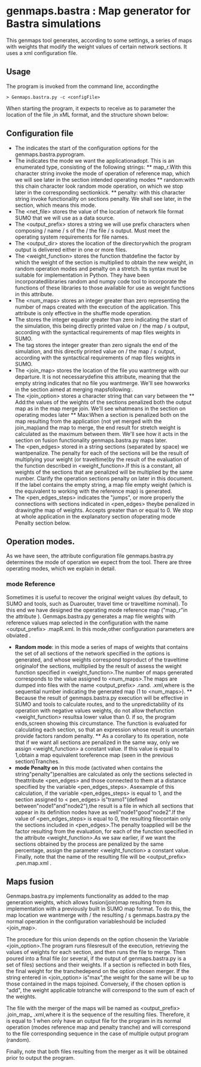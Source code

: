 # genmaps.bastra : Map generator for Bastra simulations

This genmaps tool generates, according to some settings, a series of maps with weights that modify the weight values of certain network sections. It uses a xml configuration file.

## Usage
The program is invoked from the command line, accordingthe
```
> Genmaps.bastra.py -c <configFile>
```

When starting the program, it expects to receive as to parameter the location of the file <configFile>,in xML format, and the structure shown below:

## Configuration file
* The <gmb> indicates the start of the configuration options for the genmaps.bastra.pyprogram.
* The <mode> indicates the mode we want the applicationadopt. This is an enumerated type, consisting of the following strings:
** map_r.With this character string invoke the mode of operation of reference map, which we will see later in the section intended operating modes
** random:with this chain character look random mode operation, on which we stop later in the corresponding sectionkick.
** penalty: with this character string invoke functionality on sections penalty. We shall see later, in the section, which means this mode.
* The <net_file> stores the value of the location of network file format SUMO that we will use as a data source.
* The <output_prefix> stores a string we will use prefix characters when composing / name / s of the / the file / s output. Must meet the operating system requirements for file names.
* The <output_dir> stores the location of the directorywhich the program output is delivered either in one or more files.
* The <weight_function> stores the function thatdefine the factor by which the weight of the section is multiplied to obtain the new weight, in random operation modes and penalty on a stretch. Its syntax must be suitable for implementation in Python. They have been incorporatedlibraries random and numpy code tool to incorporate the functions of these libraries to those available for use as weight functions in this attribute.
* The <num_maps> stores an integer greater than zero representing the number of maps created with the execution of the application. This attribute is only effective in the shuffle mode operation.
* The <begin> stores the integer equalor greater than zero indicating the start of the simulation, this being directly printed value on / the map / s output, according with the syntactical requirements of map files weights in SUMO.
* The tag <end> stores the integer greater than zero signals the end of the simulation, and this directly printed value on / the map / s output, according with the syntactical requirements of map files weights in SUMO.
* The <join_map> stores the location of the file you wantmerge with our departure. It is not necessarydefine this attribute, meaning that the empty string indicates that no file you wantmerge. We'll see howworks in the section aimed at merging mapsfollowing:.
* The <join_option> stores a character string that can vary between the
** Add:the values of the weights of the sections penalized both the output map as in the map merge join. We'll see whatmeans in the section on operating modes later
** Max:When a section is penalized both on the map resulting from the application (not yet merged with the join_map)and the map to merge, the end result for stretch weight is calculated as the maximum between them. We'll see how it acts in the section on fusion functionality genmaps.bastra.py maps later.
* The <pen_edges> stored in a string sections (separated by space) we wantpenalize. The penalty for each of the sections will be the result of multiplying your weight (or traveltime)by the result of the evaluation of the function described in <weight_function>.If this is a constant, all weights of the sections that are penalized will be multiplied by the same number. Clarify the operation sections penalty on later in this document. If the label contains the empty string, a map file empty weight (which is the equivalent to working with the reference map) is generated.
* The <pen_edges_steps> indicates the "jumps", or more properly the connections with sections indicated in <pen_edges> theybe penalized in drawingthe map of weights. Accepts greater than or equal to 0. We stop at whole application in the explanatory section ofoperating mode Penalty section below.
  
## Operation modes.
As we have seen, the attribute <mode> configuration file genmaps.bastra.py determines the mode of operation we expect from the tool. There are three operating modes, which we explain in detail.

###  mode Reference

Sometimes it is useful to recover the original weight values (by default, to SUMO and tools, such as Duarouter, travel time or traveltime nominal).
To this end we have designed the operating mode reference map ("map_r"in the attribute <mode>).
Genmaps.bastra.py generates a map file weights with reference values map selected in the configuration with the name <output_prefix> .mapR.xml. In this mode,other configuration parameters are obviated .
* **Random mode**: in this mode a series of maps of weights that contains the set of all sections of the network specified in the options is generated, and whose weights correspond toproduct of the traveltime originalof the sections, multiplied by the result of assess the weight function specified in <weight_function>.The number of maps generated corresponds to the value assigned to <num_maps>.The maps are dumped into files with the name <output_prefix> .rand. <N>.xml,where <n> is the sequential number indicating the generated map (1 to <num_maps>).
** Because the result of genmaps.bastra.py execution will be effective in SUMO and tools to calculate routes, and to the unpredictability of its operation with negative values weights, do not allow thefunction <weight_function> resultsa lower value than 0. if so, the program ends,screen showing this circumstance. The function is evaluated for calculating each section, so that an expression whose result is uncertain provide factors random penalty.
**  As a corollary to its operation, note that if we want all sections are penalized in the same way, only we assign <weight_function> a constant value. If this value is equal to 1,obtain a map equivalent toreference map (seen in the previous section)Tranches.
*  **mode Penalty on**  In this mode (activated when <mode> contains the string"penalty")penalties are calculated as only the sections selected in theattribute <pen_edges> and those connected to them at a distance specified by the variable <pen_edges_steps>.
  Asexample of this calculation, if the variable <pen_edges_steps> is equal to 1, and the section assigned to < pen_edges> is"tramo1"(defined between"node1"and"node2"),the result is a file in which all sections that appear in its definition nodes have as well"node1"good"node2".If the value of <pen_edges_steps> is equal to 0, the resulting filecontain only the sections included in <pen_edges>.The penalty toapplied will be the factor resulting from the evaluation, for each of the function specified in the attribute <weight_function>.As we saw earlier, if we want the sections obtained by the process are penalized by the same percentage, assign the parameter <weight_function> a constant value.
  Finally, note that the name of the resulting file will be <output_prefix> .pen.map.xml .

## Maps  fusion
Genmaps.bastra.py implements functionality as added to the map generation weights, which allows fusion(join)map resulting from its implementation with a previously built in SUMO map format. To do this, the map location we wantmerge with / the resulting / s genmaps.bastra.py the normal operation in the configuration variableshould be included <join_map>.

The procedure for this union depends on the option chosenin the Variable <join_option>.The program runs filesresult of the execution, retrieving the values of weights for each section, and then runs the file to merge. Then poured into a final file (or several, if the output of genmaps.bastra.py is a set of files) sections and their weights. If a section is reflected in both files, the final weight for the tranchedepend on the option chosen merger. If the string entered in <join_option> is"max",the weight for the same will be up to those contained in the maps tojoined. Conversely, if the chosen option is "add", the weight applicable totranche will correspond to the sum of each of the weights.

The file with the merger of the maps will be named as <output_prefix> .join_map_ <n>.xml,where <n> it is the sequence of the resulting files. Therefore, it is equal to 1 when only have an output file for the program in its normal operation (modes reference map and penalty tranche) and will correspond to the file corresponding sequence in the case of multiple output program (random).

Finally, note that both files resulting from the merger as it will be obtained prior to output the program.
    
